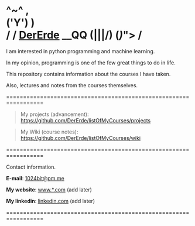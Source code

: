   ^~^  ,                   
 ('Y') )                   
 /   \/  [DerErde]("meow")  __QQ 
(\|||/)              (_)_">
                    /      
=================================================================

I am interested in python programming and machine learning.

In my opinion, programming is one of the few great things to do in life.

This repository contains information about the courses I have taken.

Also, lectures and notes from the courses themselves.

=================================================================

> My projects (advancement): https://github.com/DerErde/listOfMyCourses/projects

> My Wiki (course notes): https://github.com/DerErde/listOfMyCourses/wiki

=================================================================

Contact information.

**E-mail**: [1024bit@pm.me](mailto:1024bit@pm.me "Mailing address to contact me")

**My website**: [www.*.com](https://no-site) (add later) 

**My linkedin**: [linkedin.com](https://linkedin.com/) (add later) 

=================================================================

